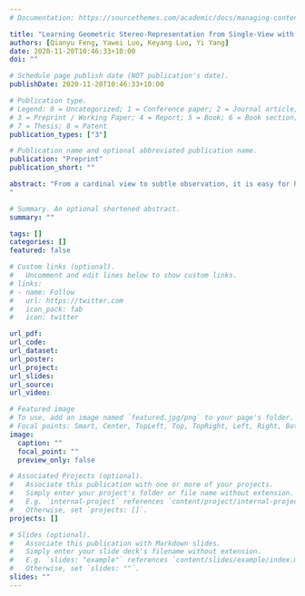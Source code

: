 ```yaml
---
# Documentation: https://sourcethemes.com/academic/docs/managing-content/

title: "Learning Geometric Stereo-Representation from Single-View with Mutual Information Maximization"
authors: [Qianyu Feng, Yawei Luo, Keyang Luo, Yi Yang]
date: 2020-11-20T10:46:33+10:00
doi: ""

# Schedule page publish date (NOT publication's date).
publishDate: 2020-11-20T10:46:33+10:00

# Publication type.
# Legend: 0 = Uncategorized; 1 = Conference paper; 2 = Journal article;
# 3 = Preprint / Working Paper; 4 = Report; 5 = Book; 6 = Book section;
# 7 = Thesis; 8 = Patent
publication_types: ["3"]

# Publication name and optional abbreviated publication name.
publication: "Preprint"
publication_short: ""

abstract: "From a cardinal view to subtle observation, it is easy for humans to grasp the essential information with intentions. However, it is hard to fulfill the delicate tasks, e.g., segmentation, 3D reconstruction, with only a global representation. In this work, we show the potential of reconstructing a shape with only a single view of an object. Previous methods tackle this problem with the adversarial learning of the global feature of images and the volumetric shapes, which might lead to high-entangled representation. Our method, Max-Info Domain-Adaptive (MIDA) Network, investigates the leverage of the local structure by estimating and maximizing the mutual information with the global representation and thus enhance its distinctiveness. Further on, with the knowledge from the priors, we can learn a distribution with desired characteristics, a.k.a., 3D shape in our case, to better control the local and global representation from the single-view image for reconstructing its shape. We show that with the maximization of mutual information between local structure and the global embeddings, our model is robust against the noise from the background and also more expressive in building the 3D shapes. It is also demonstrated that the proposed method outperforms the state-of-the-art methods by a large margin on several datasets, with IoU score of 0.292 on Pix3D and 0.349 on PASCAL 3D+.
"

# Summary. An optional shortened abstract.
summary: ""

tags: []
categories: []
featured: false

# Custom links (optional).
#   Uncomment and edit lines below to show custom links.
# links:
# - name: Follow
#   url: https://twitter.com
#   icon_pack: fab
#   icon: twitter

url_pdf:
url_code:
url_dataset:
url_poster:
url_project:
url_slides:
url_source:
url_video:

# Featured image
# To use, add an image named `featured.jpg/png` to your page's folder. 
# Focal points: Smart, Center, TopLeft, Top, TopRight, Left, Right, BottomLeft, Bottom, BottomRight.
image:
  caption: ""
  focal_point: ""
  preview_only: false

# Associated Projects (optional).
#   Associate this publication with one or more of your projects.
#   Simply enter your project's folder or file name without extension.
#   E.g. `internal-project` references `content/project/internal-project/index.md`.
#   Otherwise, set `projects: []`.
projects: []

# Slides (optional).
#   Associate this publication with Markdown slides.
#   Simply enter your slide deck's filename without extension.
#   E.g. `slides: "example"` references `content/slides/example/index.md`.
#   Otherwise, set `slides: ""`.
slides: ""
---
```

